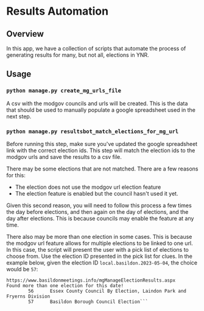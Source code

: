 # Results Automation 

## Overview

In this app, we have a collection of scripts that automate the process of generating results for many, but not all, elections in YNR.

## Usage

### `python manage.py create_mg_urls_file`

A csv with the modgov councils and urls will be created. This is the data that should be used to manually populate a google spreadsheet used in the next step.

### `python manage.py resultsbot_match_elections_for_mg_url`

Before running this step, make sure you've updated the google spreadsheet link with the correct election ids. This step will match the election ids to the modgov urls and save the results to a csv file.

There may be some elections that are not matched. There are a few reasons for this:

- The election does not use the modgov url election feature
- The election feature is enabled but the council hasn't used it yet. 

Given this second reason, you will need to follow this process a few times the day before elections, and then again on the day of elections, and the day after elections. This is because councils may enable the feature at any time.

There also may be more than one election in some cases. This is because the modgov url feature allows for multiple elections to be linked to one url. In this case, the script will present the user with a pick list of elections to choose from. Use the election ID presented in the pick list for clues. In the example below, given the election ID `local.basildon.2023-05-04`, the choice would be `57`:

```local.basildon.2023-05-04
https://www.basildonmeetings.info/mgManageElectionResults.aspx
Found more than one election for this date!
        56      Essex County Council By Election, Laindon Park and Fryerns Division
        57      Basildon Borough Council Election```






	





